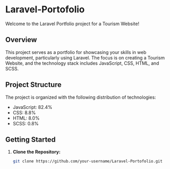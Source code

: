 # Laravel-Portofolio

Welcome to the Laravel Portfolio project for a Tourism Website!

## Overview

This project serves as a portfolio for showcasing your skills in web development, particularly using Laravel. The focus is on creating a Tourism Website, and the technology stack includes JavaScript, CSS, HTML, and SCSS.

## Project Structure

The project is organized with the following distribution of technologies:

- JavaScript: 82.4%
- CSS: 8.8%
- HTML: 8.0%
- SCSS: 0.8%

## Getting Started

1. **Clone the Repository:**
   ```bash
   git clone https://github.com/your-username/Laravel-Portofolio.git
